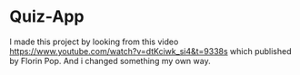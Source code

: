 # Quiz-App
I made this project by looking from this video https://www.youtube.com/watch?v=dtKciwk_si4&t=9338s which published by Florin Pop. And i changed something my own way.
